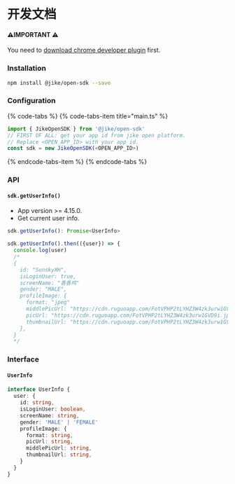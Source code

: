 # 开发文档

####  ⚠️IMPORTANT ⚠️

You need to [download chrome developer plugin](https://cdn.ruguoapp.com/open-service/jike-open-extension.crx) first. 

### Installation

```bash
npm install @jike/open-sdk --save
```

### Configuration

{% code-tabs %}
{% code-tabs-item title="main.ts" %}
```typescript
import { JikeOpenSDK } from '@jike/open-sdk'
// FIRST OF ALL: get your app id from jike open platform.
// Replace <OPEN_APP_ID> with your app id.
const sdk = new JikeOpenSDK(<OPEN_APP_ID>)
```
{% endcode-tabs-item %}
{% endcode-tabs %}

### API

#### `sdk.getUserInfo()`

* App version &gt;= 4.15.0.
* Get current user info.

```typescript
sdk.getUserInfo(): Promise<UserInfo>

sdk.getUserInfo().then(({user}) => {
  console.log(user)
  /* 
  {
    id: "SunskyXH",
    isLoginUser: true,
    screenName: "香香鸡"
    gender: "MALE",
    profileImage: {
      format: "jpeg"
      middlePicUrl: "https://cdn.ruguoapp.com/FotVPHP2tLYHZ3W4zk3urw1GVD9i.jpg?imageMogr2/auto-orient/format/jpeg/thumbnail/300x300%3E/quality/30"
      picUrl: "https://cdn.ruguoapp.com/FotVPHP2tLYHZ3W4zk3urw1GVD9i.jpg?imageMogr2/auto-orient/format/jpeg/thumbnail/1000x1000%3E/quality/30"
      thumbnailUrl: "https://cdn.ruguoapp.com/FotVPHP2tLYHZ3W4zk3urw1GVD9i.jpg?imageMogr2/auto-orient/format/jpeg/thumbnail/120x120%3E/quality/30"
    },
  }
  */
```

### Interface

#### `UserInfo`

```typescript
interface UserInfo {
  user: {
    id: string,
    isLoginUser: boolean,
    screenName: string,
    gender: 'MALE' | 'FEMALE'
    profileImage: {
      format: string,
      picUrl: string,
      middlePicUrl: string,
      thumbnailUrl: string,
    }
  }
}
```

